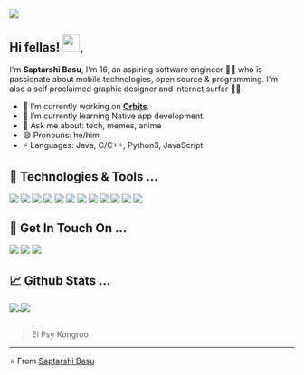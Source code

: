 <img src="./banner.png">

## Hi fellas! <img src="https://raw.githubusercontent.com/MartinHeinz/MartinHeinz/master/wave.gif" width="30px">,

I'm **Saptarshi Basu**, I'm 16, an aspiring software engineer 👨‍💻 who is passionate about mobile technologies, open source & programming. I'm also a self proclaimed graphic designer and internet surfer
🏄‍♂️.

- 🔭 I’m currently working on **[Orbits](https://orbits-theta.vercel.app/)**.
- 🌱 I’m currently learning Native app development.
- 💬 Ask me about: tech, memes, anime
- 😄 Pronouns: he/him
- ⚡ Languages: Java, C/C++, Python3, JavaScript

## 🔧 Technologies & Tools ...

![](https://img.shields.io/badge/OS-Linux-informational?style=flat&logo=linux&logoColor=white)
![](https://img.shields.io/badge/Editor-VSCode-informational?style=flat&logo=visual-studio-code&logoColor=white)
![](https://img.shields.io/badge/Code-JavaScript-informational?style=flat&logo=javascript&logoColor=white)
![](https://img.shields.io/badge/Code-React-informational?style=flat&logo=react&logoColor=white)
![](https://img.shields.io/badge/Code-Express-informational?style=flat&logo=javascript&logoColor=white)
![](https://img.shields.io/badge/Code-Next-informational?style=flat&logo=next.js&logoColor=white)
![](https://img.shields.io/badge/Code-Java-informational?style=flat&logo=java&logoColor=white)
![](https://img.shields.io/badge/Code-Python-informational?style=flat&logo=python&logoColor=white)
![](https://img.shields.io/badge/Code-C/C++-informational?style=flat&logo=c&logoColor=white)
![](https://img.shields.io/badge/Code-TypeScript-informational?style=flat&logo=typescript&logoColor=white)
![](https://img.shields.io/badge/Cloud-Vercel-informational?style=flat&logo=vercel&logoColor=white)
![](https://img.shields.io/badge/Database-MongoDB-informational?style=flat&logo=mongodb&logoColor=white)

## 🏓 Get In Touch On ...

[![](https://img.shields.io/badge/@codingverse-informational?style=flat&logo=instagram&logoColor=white&color=8134af)](https://www.instagram.com/codingverse/)
[![](https://img.shields.io/badge/@saptarshibasu15-informational?style=flat&logo=github&logoColor=white&color=black)](https://github.com/imsaptarshi)
[![](https://img.shields.io/badge/@saptarshibasu_-informational?style=flat&logo=twitter&logoColor=white)](https://twitter.com/saptarshibasu_)

## 📈 Github Stats ...

<a href="https://github.com/saptarshibasu15">
  <img align="center" src="https://github-readme-stats.vercel.app/api/top-langs/?username=imsaptarshi&langs_count=3&hide=cpp,css,html&title_color=ffffff&text_color=c9cacc&icon_color=ce3691&bg_color=1d1f21" />
</a>
<a href="https://github.com/saptarshibasu15">
  <img align="center" src="https://github-readme-stats.vercel.app/api?username=imsaptarshi&show_icons=true&line_height=27&count_private=true&title_color=ffffff&text_color=c9cacc&icon_color=12ffc4&bg_color=1d1f21"/>
</a>
<br/><br/>

> El Psy Kongroo

---

⭐️ From [Saptarshi Basu](https://github.com/saptarshibasu15)
